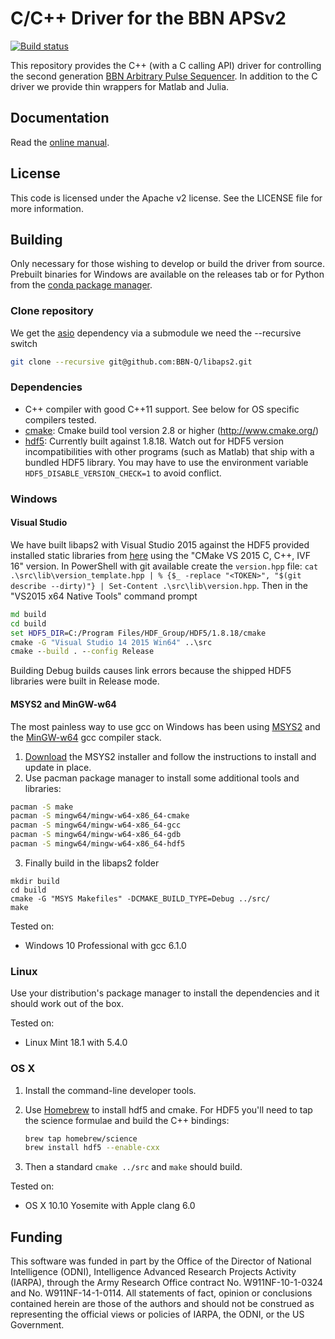 C/C++ Driver for the BBN APSv2
===============================

[![Build status](https://ci.appveyor.com/api/projects/status/96bjuekewvan9xry?svg=true)](https://ci.appveyor.com/project/caryan/libaps2)

This repository provides the C++ (with a C calling API) driver for controlling the second generation [BBN Arbitrary Pulse Sequencer](https://www.raytheon.com/sites/default/files/capabilities/rtnwcm/groups/public/documents/content/aps-datasheet.pdf).  In addition to the C driver we provide thin wrappers for Matlab and Julia.  

Documentation
-------------
Read the [online manual](http://libaps2.readthedocs.io/).

License
-------------
This code is licensed under the Apache v2 license.  See the LICENSE file for more information.

Building
------------
Only necessary for those wishing to develop or build the driver from source.
Prebuilt binaries for Windows are available on the releases tab or for Python
from the [conda package manager](https://anaconda.org/BBN-Q/libaps2).

### Clone repository
We get the [asio](http://think-async.com/Asio) dependency via a submodule we need the --recursive switch

  ```bash
  git clone --recursive git@github.com:BBN-Q/libaps2.git
  ```

### Dependencies

* C++ compiler with good C++11 support. See below for OS specific compilers tested.
* [cmake](http://www.cmake.org/): Cmake build tool version 2.8 or higher (http://www.cmake.org/)
* [hdf5](http://www.hdfgroup.org/HDF5/): Currently built against 1.8.18.  Watch out for HDF5 version incompatibilities with other programs (such as Matlab) that ship with a bundled HDF5 library.  You may have to use the environment variable ``HDF5_DISABLE_VERSION_CHECK=1`` to avoid conflict.

### Windows

#### Visual Studio

We have built libaps2 with Visual Studio 2015 against the HDF5 provided
installed static libraries from
[here](https://support.hdfgroup.org/HDF5/release/obtain518.html) using the
"CMake VS 2015 C, C++, IVF 16" version. In PowerShell with git available create
the `version.hpp` file: ``cat .\src\lib\version_template.hpp | % {$_ -replace
"<TOKEN>", "$(git describe --dirty)"} | Set-Content .\src\lib\version.hpp``.
Then in the "VS2015 x64 Native Tools" command prompt

```cmd
md build
cd build
set HDF5_DIR=C:/Program Files/HDF_Group/HDF5/1.8.18/cmake
cmake -G "Visual Studio 14 2015 Win64" ..\src
cmake --build . --config Release
```

Building Debug builds causes link errors because the shipped HDF5 libraries were
built in Release mode.

#### MSYS2 and MinGW-w64

The most painless way to use gcc on Windows has been using
[MSYS2](http://sourceforge.net/projects/msys2/) and the
[MinGW-w64](http://mingw-w64.sourceforge.net/) gcc compiler stack.

1. [Download](http://msys2.github.io/) the MSYS2 installer and follow the instructions to install and update in place.
2. Use pacman package manager to install some additional tools and libraries:

  ```bash
  pacman -S make
  pacman -S mingw64/mingw-w64-x86_64-cmake
  pacman -S mingw64/mingw-w64-x86_64-gcc
  pacman -S mingw64/mingw-w64-x86_64-gdb
  pacman -S mingw64/mingw-w64-x86_64-hdf5
  ```
3. Finally build in the libaps2 folder

  ```
  mkdir build
  cd build
  cmake -G "MSYS Makefiles" -DCMAKE_BUILD_TYPE=Debug ../src/
  make
  ```

Tested on:
* Windows 10 Professional with gcc 6.1.0

### Linux
Use your distribution's package manager to install the dependencies and it should work out of the box.

Tested on:
* Linux Mint 18.1 with 5.4.0

### OS X
1. Install the command-line developer tools.
2. Use [Homebrew](http://brew.sh/) to install hdf5 and cmake. For HDF5 you'll need to tap the science formulae and build the C++ bindings:

    ```bash
    brew tap homebrew/science
    brew install hdf5 --enable-cxx
    ```
3. Then a standard ``cmake ../src`` and ``make`` should build.

Tested on:
* OS X 10.10 Yosemite with Apple clang 6.0

## Funding

This software was funded in part by the Office of the Director of National
Intelligence (ODNI), Intelligence Advanced Research Projects Activity (IARPA),
through the Army Research Office contract No. W911NF-10-1-0324 and No.
W911NF-14-1-0114. All statements of fact, opinion or conclusions contained
herein are those of the authors and should not be construed as representing the
official views or policies of IARPA, the ODNI, or the US Government.
